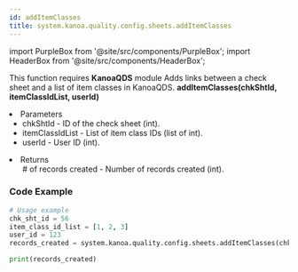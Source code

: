 ```yaml
---
id: addItemClasses
title: system.kanoa.quality.config.sheets.addItemClasses
---
```


import PurpleBox from '@site/src/components/PurpleBox';
import HeaderBox from '@site/src/components/HeaderBox';

<PurpleBox>This function requires <b>KanoaQDS</b> module</PurpleBox>
<HeaderBox header="Description">Adds links between a check sheet and a list of item classes in KanoaQDS.</HeaderBox>
<HeaderBox header="Syntax">
    <b>addItemClasses(chkShtId, itemClassIdList, userId)</b>
    <li> Parameters <br />
        <ul>
            <li>chkShtId - ID of the check sheet (int).</li>
            <li>itemClassIdList - List of item class IDs (list of int).</li>
            <li>userId - User ID (int).</li>
        </ul>
    </li>
    <li> Returns <br />
        <ul># of records created - Number of records created (int).</ul>
    </li>
</HeaderBox>

### Code Example
```python
# Usage example
chk_sht_id = 56
item_class_id_list = [1, 2, 3]
user_id = 123
records_created = system.kanoa.quality.config.sheets.addItemClasses(chkShtId=chk_sht_id, itemClassIdList=item_class_id_list, userId=user_id)

print(records_created)
